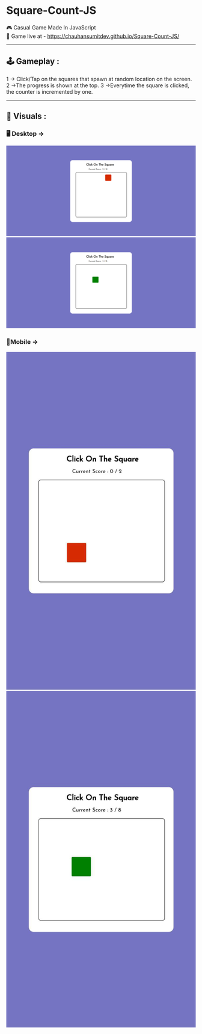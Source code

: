 # Square-Count-JS
🎮 Casual Game Made In JavaScript<br>
🔴 Game live at - https://chauhansumitdev.github.io/Square-Count-JS/
***
## 🕹️ Gameplay :
1 -> Click/Tap on the squares that spawn at random location on the screen.
2 ->The progress is shown at the top.
3 ->Everytime the square is clicked, the counter is incremented by one.
***
## 🎥 Visuals : 

### 🖥️ Desktop ->
![Desktop Gameplay 1](/assets/desktop1.png)
![Desktop Gameplay 2](/assets/desktop2.png) 

### 📱Mobile ->
![Mobile Gameplay 1](/assets/mobile1.jpeg)
![Mobile Gameplay 2](/assets/mobile2.jpeg)

